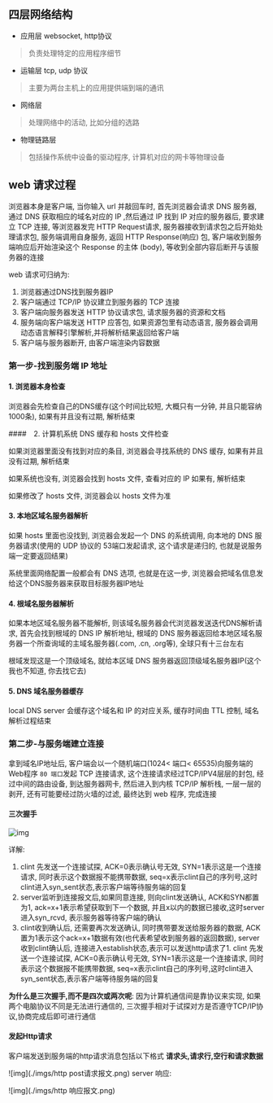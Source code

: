 ## 四层网络结构

- 应用层 websocket, http协议

> 负责处理特定的应用程序细节

- 运输层 tcp, udp 协议

> 主要为两台主机上的应用提供端到端的通讯

- 网络层

> 处理网络中的活动, 比如分组的选路

- 物理链路层

> 包括操作系统中设备的驱动程序, 计算机对应的网卡等物理设备



## web 请求过程

浏览器本身是客户端, 当你输入 url 并敲回车时, 首先浏览器会请求 DNS 服务器, 通过 DNS 获取相应的域名对应的 IP ,然后通过 IP 找到 IP 对应的服务器后, 要求建立 TCP 连接, 等浏览器发完 HTTP Request请求,  服务器接收到请求包之后开始处理请求包, 服务端调用自身服务, 返回 HTTP Response(响应) 包, 客户端收到服务端响应后开始渲染这个 Response 的主体 (body), 等收到全部内容后断开与该服务器的连接

web 请求可归纳为:

1. 浏览器通过DNS找到服务器IP
2. 客户端通过 TCP/IP 协议建立到服务器的 TCP 连接
3. 客户端向服务器发送 HTTP 协议请求包, 请求服务器的资源和文档
4. 服务端向客户端发送 HTTP 应答包, 如果资源包里有动态语言, 服务器会调用动态语言解释引擎解析,并将解析结果返回给客户端
5. 客户端与服务器断开, 由客户端渲染内容数据



### 第一步-找到服务端 IP 地址

#### 1. 浏览器本身检查

浏览器会先检查自己的DNS缓存(这个时间比较短, 大概只有一分钟, 并且只能容纳1000条), 如果有并且没有过期, 解析结束

####　2. 计算机系统 DNS 缓存和 hosts 文件检查

如果浏览器里面没有找到对应的条目, 浏览器会寻找系统的 DNS 缓存, 如果有并且没有过期, 解析结束

如果系统也没有, 浏览器会找到 hosts 文件, 查看对应的 IP 如果有, 解析结束

 如果修改了 hosts 文件, 浏览器会以 hosts 文件为准

#### 3. 本地区域名服务器解析

如果 hosts 里面也没找到, 浏览器会发起一个 DNS 的系统调用, 向本地的 DNS 服务器请求(使用的 UDP 协议的 53端口发起请求, 这个请求是递归的, 也就是说服务端一定要返回结果)

系统里面网络配置一般都会有 DNS 选项, 也就是在这一步, 浏览器会把域名信息发给这个DNS服务器来获取目标服务器IP地址

#### 4. 根域名服务器解析

如果本地区域名服务器不能解析, 则该域名服务器会代浏览器发送迭代DNS解析请求, 首先会找到根域的 DNS IP 解析地址, 根域的 DNS 服务器返回给本地区域名服务器一个所查询域的主域名服务器(.com, .cn, .org等), 全球只有十三台左右

根域发现这是一个顶级域名, 就给本区域 DNS 服务器返回顶级域名服务器IP(这个我也不知道, 你去找它去)

#### 5. DNS 域名服务器缓存

local DNS server 会缓存这个域名和 IP 的对应关系, 缓存时间由 TTL 控制, 域名解析过程结束



### 第二步-与服务端建立连接

拿到域名IP地址后, 客户端会以一个随机端口(1024< 端口< 65535)向服务端的Web程序 `80 端口`发起 TCP 连接请求, 这个连接请求经过TCP/IPV4层层的封包, 经过中间的路由设备, 到达服务器网卡, 然后进入到内核 TCP/IP 解析栈, 一层一层的剥开, 还有可能要经过防火墙的过滤, 最终达到 web 程序, 完成连接

#### 三次握手
![img](/home/jedenzhan/Documents/Interview/网络部分/imgs/三次握手过程.png)

详解:
1. clint 先发送一个连接试探, ACK=0表示确认号无效, SYN=1表示这是一个连接请求, 同时表示这个数据报不能携带数据, seq=x表示clint自己的序列号,这时clint进入syn_sent状态,表示客户端等待服务端的回复
2. server监听到连接报文后,如果同意连接, 则向clint发送确认, ACK和SYN都置为1, ack=x+1表示希望获取到下一个数据, 并且x以内的数据已接收,这时server进入syn_rcvd, 表示服务器等待客户端的确认
3. clint收到确认后, 还需要再次发送确认, 同时携带要发送给服务器的数据, ACK置为1表示这个ack=x+1数据有效(也代表希望收到服务器的返回数据), server收到clint确认后, 连接进入establish状态,表示可以发送http请求了1. clint 先发送一个连接试探, ACK=0表示确认号无效, SYN=1表示这是一个连接请求, 同时表示这个数据报不能携带数据, seq=x表示clint自己的序列号,这时clint进入syn_sent状态,表示客户端等待服务端的回复


**为什么是三次握手,而不是四次或两次呢**: 因为计算机通信间是靠协议来实现, 如果两个电脑协议不同是无法进行通信的, 三次握手相对于试探对方是否遵守TCP/IP协议,协商完成后即可进行通信

#### 发起Http请求
客户端发送到服务端的http请求消息包括以下格式
**请求头,请求行,空行和请求数据**

![img](./imgs/http post请求报文.png)
server 响应:

![img](./imgs/http 响应报文.png)

